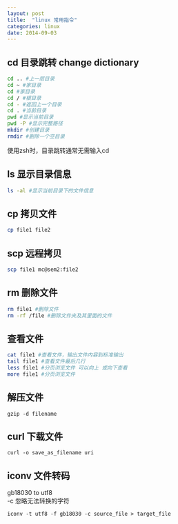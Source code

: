 ```yaml
---
layout: post
title:  "linux 常用指令"
categories: linux
date: 2014-09-03
---
```


## cd 目录跳转 change dictionary
```bash
cd .. #上一层目录
cd ~ #家目录
cd #家目录
cd / #根目录
cd - #返回上一个目录
cd . #当前目录
pwd #显示当前目录
pwd -P #显示完整路径
mkdir #创建目录
rmdir #删除一个空目录
```
使用zsh时，目录跳转通常无需输入cd

## ls 显示目录信息
```bash
ls -al #显示当前目录下的文件信息
```

## cp 拷贝文件
```bash
cp file1 file2
```

## scp 远程拷贝
```bash
scp file1 mc@sem2:file2
```

## rm 删除文件
```bash
rm file1 #删除文件
rm -rf /file #删除文件夹及其里面的文件
```

## 查看文件
```bash
cat file1 #查看文件，输出文件内容到标准输出
tail file1 #查看文件最后几行
less file1 #分页浏览文件 可以向上 或向下查看
more file1 #分页浏览文件
```

## 解压文件
```
gzip -d filename
```

## curl 下载文件
```
curl -o save_as_filename uri
```

## iconv 文件转码
gb18030 to utf8       
-c 忽略无法转换的字符    
```
iconv -t utf8 -f gb18030 -c source_file > target_file
```
